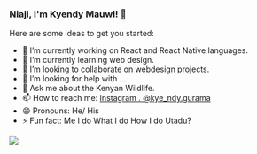 ### Niaji, I'm Kyendy Mauwi! 👋

Here are some ideas to get you started:

- 🔭 I’m currently working on React and React Native languages.
- 🌱 I’m currently learning web design.
- 👯 I’m looking to collaborate on webdesign projects.
- 🤔 I’m looking for help with ...
- 💬 Ask me about the Kenyan Wildlife.
- 📫 How to reach me: [Instagram . @kye_ndy.gurama](https://www.instagram.com/kye_ndy.gurama/)
- 😄 Pronouns: He/ His
- ⚡ Fun fact: Me I do What I do How I do Utadu?

<img src="https://github-readme-stats.vercel.app/api?username=Kyendy-Mauwi&&show_icons=true&title_color=ffffff&icon_color=bb2acf&text_color=daf7dc&bg_color=151515">
